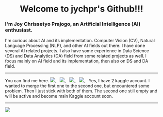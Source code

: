 <h1 align="center">Welcome to jychpr's Github!!!</h1>

<h3>I'm Joy Chrissetyo Prajogo, an Artificial Intelligence (AI) enthusiast.</h3>
I'm curious about AI and its implementation. Computer Vision (CV), Natural Language Processing (NLP), and other AI fields out there.
I have done several AI related projects. I also have some experience in Data Science (DS) and Data Analytics (DA) field from some related projects as well.
I focus mainly on AI field and its implementation, then also on DS and DA field.

---

You can find me here.
<a href="https://www.linkedin.com/in/joychrissetyoprajogo/">
    <img src="https://img.shields.io/badge/linkedin-%230077B5.svg?style=for-the-badge&logo=linkedin&logoColor=white">
</a>&nbsp;&nbsp;
<a href="https://github.com/jychpr">
    <img src="https://img.shields.io/badge/github-%23121011.svg?style=for-the-badge&logo=github&logoColor=white">
</a>&nbsp;&nbsp;
<a href="https://www.kaggle.com/joycpkxatze">
    <img src="https://img.shields.io/badge/Kaggle-035a7d?style=for-the-badge&logo=kaggle&logoColor=white">
</a>&nbsp;&nbsp;
<a href="https://www.kaggle.com/jychpr">
    <img src="https://img.shields.io/badge/Kaggle-035a7d?style=for-the-badge&logo=kaggle&logoColor=white">
</a>&nbsp;&nbsp;
Yes, I have 2 kaggle account. I wanted to merge the first one to the second one, but encountered some problem. Then I just stick with both of them. The second one still empty and will be active and become main Kaggle account soon.

---

![](https://komarev.com/ghpvc/?username=jychpr&color=brightgreen&style=flat-square)

<!--
### Hi there 👋

**jychpr/jychpr** is a ✨ _special_ ✨ repository because its `README.md` (this file) appears on your GitHub profile.

Here are some ideas to get you started:

- 🔭 I’m currently working on ...
- 🌱 I’m currently learning ...
- 👯 I’m looking to collaborate on ...
- 🤔 I’m looking for help with ...
- 💬 Ask me about ...
- 📫 How to reach me: ...
- 😄 Pronouns: ...
- ⚡ Fun fact: ...
-->
